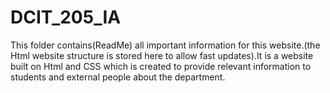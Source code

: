# DCIT_205_IA 
This folder contains(ReadMe) all important information for this website.(the Html website structure is stored here to allow fast updates).It is a website built on Html and CSS which is created to provide relevant information to students and external people about the department. 
